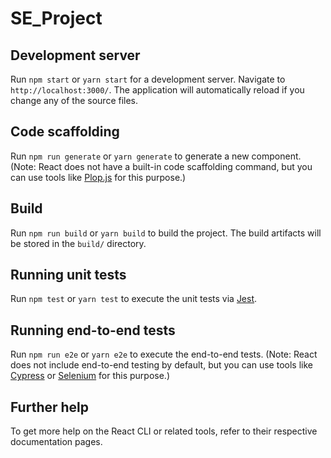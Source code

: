 # SE_Project

## Development server

Run `npm start` or `yarn start` for a development server. Navigate to `http://localhost:3000/`. The application will automatically reload if you change any of the source files.

## Code scaffolding

Run `npm run generate` or `yarn generate` to generate a new component. (Note: React does not have a built-in code scaffolding command, but you can use tools like [Plop.js](https://plopjs.com/) for this purpose.)

## Build

Run `npm run build` or `yarn build` to build the project. The build artifacts will be stored in the `build/` directory.

## Running unit tests

Run `npm test` or `yarn test` to execute the unit tests via [Jest](https://jestjs.io).

## Running end-to-end tests

Run `npm run e2e` or `yarn e2e` to execute the end-to-end tests. (Note: React does not include end-to-end testing by default, but you can use tools like [Cypress](https://www.cypress.io/) or [Selenium](https://www.selenium.dev/) for this purpose.)

## Further help

To get more help on the React CLI or related tools, refer to their respective documentation pages.
